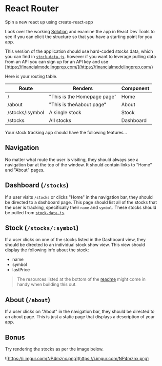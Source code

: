 # React Router

Spin a new react up using create-react-app

Look over the working [Solution](https://vhixt.csb.app/) and examine the app in React Dev Tools to see if you can elicit the structure so that you have a starting point for you app. 

This version of the application should use hard-coded stocks data, which you can find in [`stock-data.js`](./stock-data.js). however if you want to leverage pulling data from an API you can sign up for an API key and use [https://financialmodelingprep.com/](https://financialmodelingprep.com/)

Here is your routing table.

| Route | Renders                                   | Component        |
| --------- | ----------------------------------------- | ------------- |
| /      | "This is the Homepage page"                    | Home             |
| /about     | "This is theAabout page"| About |
| /stocks/:symbol     | A single stock                         | Stock      |
| /stocks   | All stocks      | Dashboard    |

Your stock tracking app should have the following features...

## Navigation

No matter what route the user is visiting, they should always see a navigation bar at the top of the window. It should contain links to "Home" and "About" pages.

## Dashboard (`/stocks`)

If a user visits `/stocks` or clicks "Home" in the navigation bar, they should be directed to a dashboard page. This page should list all of the stocks that the user is tracking, specifically their `name` and `symbol`. These stocks should be pulled from [`stock-data.js`](./stock-data.js).


## Stock (`/stocks/:symbol`)

If a user clicks on one of the stocks listed in the Dashboard view, they should be directed to an individual stock show view. This view should display the following info about the stock:

- name 
- symbol 
- lastPrice

> The resources listed at the bottom of the [readme](README.md) might come in handy when building this out.

## About (`/about`)

If a user clicks on "About" in the navigation bar, they should be directed to an about page. This is just a static page that displays a description of your app.

## Bonus 

Try rendering the stocks as per the image below.

![https://i.imgur.com/NP4mznx.png](https://i.imgur.com/NP4mznx.png)
